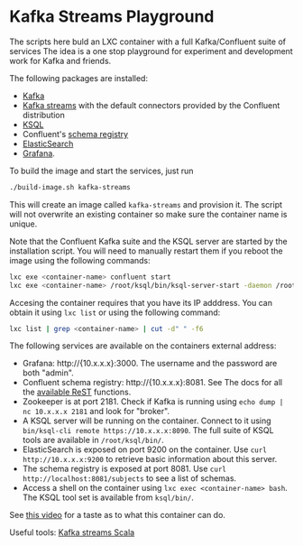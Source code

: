 # Kafka Streams Playground

The scripts here buld an LXC container with a full Kafka/Confluent suite of
services  The idea is a one stop playground for experiment and development work
for Kafka and friends.

The following packages are installed:

* [Kafka](https://kafka.apache.org/)
* [Kafka streams](https://kafka.apache.org/documentation/streams/) with the default connectors provided by the Confluent distribution
* [KSQL](https://github.com/confluentinc/ksql)
* Confluent's [schema registry](https://github.com/confluentinc/schema-registry)
* [ElasticSearch](https://www.elastic.co/)
* [Grafana](https://grafana.com/).

To build the image and start the services, just run

```bash
./build-image.sh kafka-streams
```
This will create an image called `kafka-streams` and provision it. The script
will not overwrite an existing container so make sure the container name is
unique.

Note that the Confluent Kafka suite and the KSQL server are started by the
installation script. You will need to manually restart them if you reboot the
image using the following commands:

```bash
lxc exe <container-name> confluent start
lxc exe <container-name> /root/ksql/bin/ksql-server-start -daemon /root/ksql.properties
```
Accesing the container requires that you have its IP adddress. You can obtain
it using `lxc list` or using the following command:

```bash
lxc list | grep <container-name> | cut -d" " -f6
```

The following services are available on the containers external address:

* Grafana: http://{10.x.x.x}:3000. The username and the password are both "admin".
* Confluent schema registry: http://{10.x.x.x}:8081. See The docs for all
the [available ReST](https://docs.confluent.io/current/schema-registry/docs/intro.html#quickstart) functions.
* Zookeeper is at port 2181. Check if Kafka is running using `echo dump | nc 10.x.x.x 2181` and look for "broker".
* A KSQL server will be running on the container. Connect to it using `bin/ksql-cli remote https://10.x.x.x:8090`. The full suite of KSQL tools are available in `/root/ksql/bin/`.
* ElasticSearch is exposed on port 9200 on the container. Use `curl http://10.x.x.x:9200` to retrieve basic information about this server.
* The schema registry is exposed at port 8081. Use `curl http://localhost:8081/subjects` to
 see a list of schemas.
* Access a shell on the container using `lxc exec <container-name> bash`. The
KSQL tool set is available from `ksql/bin/`.

See [this video](https://www.youtube.com/embed/A45uRzJiv7I) for a taste as to
what this container can do.

Useful tools: [Kafka streams Scala](https://github.com/lightbend/kafka-streams-scala)
